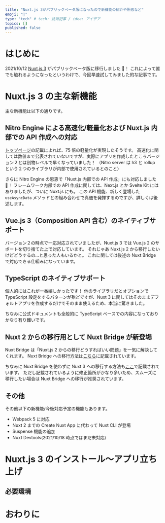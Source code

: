 ```yaml
---
title: "Nuxt.js 3がパブリックベータ版になったので新機能の紹介や所感など"
emoji: "🌲"
type: "tech" # tech: 技術記事 / idea: アイデア
topics: []
published: false
---
```


# はじめに

2021/10/12 [Nuxt.js 3](https://nuxtjs.org/announcements/nuxt3-beta/) がパブリックベータ版に移行しました 🎉！
これによって誰でも触れるようになったというわけで、今回早速試してみました的な記事です。

# Nuxt.js 3 の主な新機能

主な新機能は以下の通りです。

## Nitro Engine による高速化/軽量化および Nuxt.js 内部での API 作成への対応

[トップページ](https://v3.nuxtjs.org/)の記載によれば、75 倍の軽量化が実現したそうです。
高速化に関しては数値まで公表されていないですが、実際にアプリを作成したところバージョン２とは別物レベルで早くなっていました！
（Nitro server は h3 と rollup という２つのライブラリが内部で使用されているとのこと）

さらに Nitro Engine の恩恵で「Nuxt.js 内部での API 作成」にも対応しました 🎉！
フレームワーク内部での API 作成に関しては、Next.js とか Svelte Kit にはありましたが、ついに Nuxt.js にも。
この API 機能、新しく登場した `useAsyncData` メソッドとの組み合わせで真価を発揮するのですが、詳しくは後述します。

## Vue.js 3（Composition API 含む）のネイティブサポート

バージョン２の時点で一応対応されていましたが、Nuxt.js 3 では Vue.js 2 のサポートを切り捨てた上で対応しています。
それじゃあ Nuxt.js 2 から移行したいけどどうするの…と思った人もいるかと。
これに関しては後述の Nuxt Bridge で対応できる仕組みになっています。

## TypeScript のネイティブサポート

個人的にはこれが一番嬉しかったです！
他のライブラリだとオプションで TypeScript 設定をするパターンが殆どですが、Nuxt 3 に関してはそのままデフォルトアプリを作成するだけでそのまま使えるため、本当に驚きました。

ちなみに公式ドキュメントも全般的に TypeScript ベースでの内容になっておりかなり有り難いです。

## Nuxt 2 からの移行用として Nuxt Bridge が新登場

Nuxt Bridge は「Nuxt.js 2 からの移行どうすればいい問題」を一気に解決してくれます。
Nuxt Bridge への移行方法は[こちら](https://v3.nuxtjs.org/getting-started/bridge)に記載されています。

ちなみに Nuxt Bridge を使わずに Nuxt 3 への移行する方法も[ここ](https://v3.nuxtjs.org/getting-started/migration)で記載されています。
ただし記載されているように修正箇所がかなり多いため、スムーズに移行したい場合は Nuxt Bridge への移行が推奨されています。

## その他

その他以下の新機能/今後対応予定の機能もあります。

- Webpack 5 に対応
- Nuxt 2 までの Create Nuxt App に代わって Nuxt CLI が登場
- Suspense 機能の追加
- Nuxt Devtools(2021/10/18 時点ではまだ未対応)

# Nuxt.js 3 のインストール〜アプリ立ち上げ

## 必要環境

# おわりに
